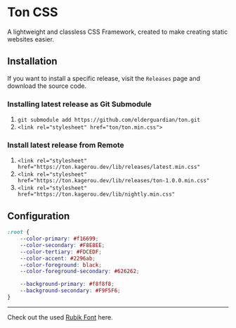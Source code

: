 # Ton CSS
A lightweight and classless CSS Framework, created to make creating static websites easier.

## Installation

If you want to install a specific release, visit the `Releases` page and download the source code.

### Installing latest release as Git Submodule

1. `git submodule add https://github.com/elderguardian/ton.git`
2. `<link rel="stylesheet" href="ton/ton.min.css">`

### Install latest release from Remote
1. `<link rel="stylesheet" href="https://ton.kagerou.dev/lib/releases/latest.min.css"`
1. `<link rel="stylesheet" href="https://ton.kagerou.dev/lib/releases/ton-1.0.0.min.css"`
1. `<link rel="stylesheet" href="https://ton.kagerou.dev/lib/nightly.min.css"`

## Configuration

```css
:root {
    --color-primary: #f16699;
    --color-secondary: #F8E8EE;
    --color-tertiary: #FDCEDF;
    --color-accent: #2296ab;
    --color-foreground: black;
    --color-foreground-secondary: #626262;

    --background-primary: #f8f8f8;
    --background-secondary: #F9F5F6;
}
```


<hr>

Check out the used [Rubik Font](https://github.com/googlefonts/rubik) here.
